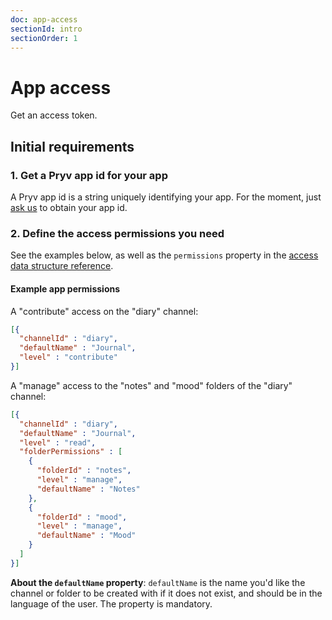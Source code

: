 ```yaml
---
doc: app-access
sectionId: intro
sectionOrder: 1
---
```


# App access

Get an access token.

## <a id="intro-initial-requirements"></a>Initial requirements

### 1. Get a Pryv app id for your app

A Pryv app id is a string uniquely identifying your app. For the moment, just [ask us](mailto:developers@pryv.com) to obtain your app id.

### 2. Define the access permissions you need

See the examples below, as well as the `permissions` property in the [access data structure reference](reference.html#data-structure-access).

#### Example app permissions

A "contribute" access on the "diary" channel:

```json
[{
  "channelId" : "diary",
  "defaultName" : "Journal",
  "level" : "contribute"
}]
```

A "manage" access to the "notes" and "mood" folders of the "diary" channel:

```json
[{
  "channelId" : "diary",
  "defaultName" : "Journal",
  "level" : "read",
  "folderPermissions" : [
    {
      "folderId" : "notes",
      "level" : "manage",
      "defaultName" : "Notes"
    },
    {
      "folderId" : "mood",
      "level" : "manage",
      "defaultName" : "Mood"
    }
  ]
}]
```

**About the `defaultName` property**: `defaultName` is the name you'd like the channel or folder to be created with if it does not exist, and should be in the language of the user. The property is mandatory.